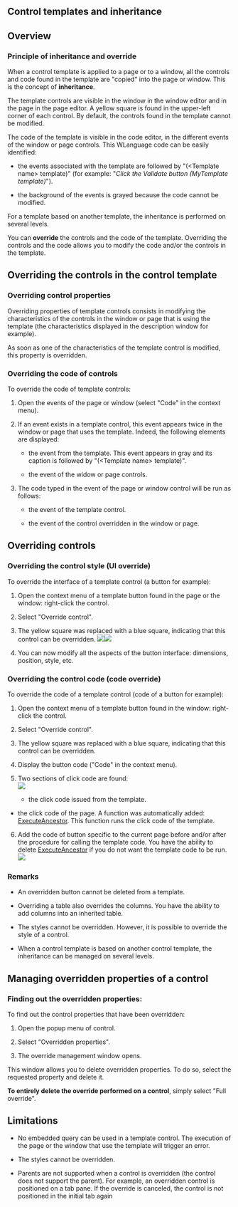 
## Control templates and inheritance
			



<a name="NOTE1"></a>
<a name="NOTE1_1"></a>


## Overview
<a name="overview_ELTTEXTE000181"></a>


### Principle of inheritance and override
<a name="principle_inheritance_and_override_ELTPARAGRAPHE000011"></a>

When a control template is applied to a page or to a window, all the controls and code found in the template are "copied" into the page or window. This is the concept of **inheritance**.

The template controls are visible in the window in the window editor and in the page in the page editor. A yellow square is found in the upper-left corner of each control. By default, the controls found in the template cannot be modified.

The code of the template is visible in the code editor, in the different events of the window or page controls. This WLanguage code can be easily identified: 

- the events associated with the template are followed by "(&lt;Template name&gt; template)" (for example: "*Click the Validate button (MyTemplate template)*").

- the background of the events is grayed because the code cannot be modified.




For a template based on another template, the inheritance is performed on several levels.

You can **override** the controls and the code of the template. Overriding the controls and the code allows you to modify the code and/or the controls in the template. 

<a name="NOTE2"></a>
<a name="NOTE2_1"></a>


## Overriding the controls in the control template
<a name="overriding_the_controls_the_control_template_ELTTEXTE000205"></a>


### Overriding control properties
<a name="overriding_control_properties_ELTPARAGRAPHE000031"></a>

Overriding properties of template controls consists in modifying the characteristics of the controls in the window or page that is using the template (the characteristics displayed in the description window for example).

As soon as one of the characteristics of the template control is modified, this property is overridden.
<a name="NOTE2_2"></a>


### Overriding the code of controls
<a name="overriding_the_code_controls_ELTPARAGRAPHE000040"></a>

To override the code of template controls:

1. Open the events of the page or window (select "Code" in the context menu).

2. If an event exists in a template control, this event appears twice in the window or page that uses the template. Indeed, the following elements are displayed:

	- the event from the template. This event appears in gray and its caption is followed by "(&lt;Template name&gt; template)".

	- the event of the widow or page controls.




3. The code typed in the event of the page or window control will be run as follows:  

	- the event of the template control.

	- the event of the control overridden in the window or page.







<a name="NOTE3"></a>
<a name="NOTE3_1"></a>


## Overriding controls
<a name="overriding_controls_ELTTEXTE000235"></a>


### Overriding the control style (UI override)
<a name="overriding_the_control_style_override_ELTPARAGRAPHE000059"></a>

To override the interface of a template control (a button for example):

1. Open the context menu of a template button found in the page or the window: right-click the control.

2. Select "Override control".

3. The yellow square was replaced with a blue square, indicating that this control can be overridden.
	![](https://doc.pcsoft.fr/en-US/images/image.awp?langid=3&name=ModelePage_IHMNonSurchargee.gif)![](https://doc.pcsoft.fr/en-US/images/image.awp?langid=3&name=ModelePage_IHMSurchargee.gif)

4. You can now modify all the aspects of the button interface: dimensions, position, style, etc.



<a name="NOTE3_2"></a>


### Overriding the control code (code override)
<a name="overriding_the_control_code_code_override_ELTPARAGRAPHE000077"></a>

To override the code of a template control (code of a button for example):

1. Open the context menu of a template button found in the window: right-click the control.

2. Select "Override control".

3. The yellow square was replaced with a blue square, indicating that this control can be overridden.

4. Display the button code ("Code" in the context menu).

5. Two sections of click code are found:<br>![](https://doc.pcsoft.fr/en-US/images/image.awp?langid=3&name=ModelePage_CodeNonSurcharge.gif)


	- the click code issued from the template.

- the click code of the page. A function was automatically added: [ExecuteAncestor](../WDLang1/3013063.md). This function runs the click code of the template.

6. Add the code of button specific to the current page before and/or after the procedure for calling the template code. You have the ability to delete [ExecuteAncestor](../WDLang1/3013063.md) if you do not want the template code to be run.
	<br>![](https://doc.pcsoft.fr/en-US/images/image.awp?langid=3&name=ModelePage_CodeSurcharge.gif)




<a name="NOTE3_3"></a>


### Remarks
<a name="remarks_ELTPARAGRAPHE000103"></a>

- An overridden button cannot be deleted from a template.

- Overriding a table also overrides the columns. You have the ability to add columns into an inherited table.

- The styles cannot be overridden. However, it is possible to override the style of a control.  

- When a control template is based on another control template, the inheritance can be managed on several levels.




<a name="NOTE4"></a>
<a name="NOTE4_1"></a>


## Managing overridden properties of a control
<a name="managing_overridden_properties_control_ELTTEXTE000271"></a>


### Finding out the overridden properties:
<a name="finding_out_the_overridden_properties_ELTPARAGRAPHE000115"></a>

To find out the control properties that have been overridden:

1. Open the popup menu of control.

2. Select "Overridden properties".

3. The override management window opens.




This window allows you to delete overridden properties. To do so, select the requested property and delete it.

**To entirely delete the override performed on a control**, simply select "Full override".

<a name="NOTE5"></a>
<a name="NOTE5_1"></a>


## Limitations
<a name="limitations_ELTTEXTE000295"></a>


- No embedded query can be used in a template control. The execution of the page or the window that use the template will trigger an error.

- The styles cannot be overridden.

- Parents are not supported when a control is overridden (the control does not support the parent). For example, an overridden control is positioned on a tab pane. If the override is canceled, the control is not positioned in the initial tab again





